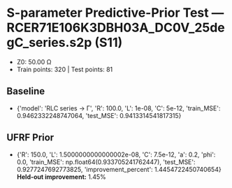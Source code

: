 # S-parameter Predictive-Prior Test — RCER71E106K3DBH03A_DC0V_25degC_series.s2p (S11)
- Z0: 50.00 Ω
- Train points: 320  |  Test points: 81

## Baseline
- {'model': 'RLC series -> Γ', 'R': 100.0, 'L': 1e-08, 'C': 5e-12, 'train_MSE': 0.9462332248747064, 'test_MSE': 0.9413314541817315}

## UFRF Prior
- {'R': 150.0, 'L': 1.5000000000000002e-08, 'C': 7.5e-12, 'a': 0.2, 'phi': 0.0, 'train_MSE': np.float64(0.933705241762447), 'test_MSE': 0.9277247692773825, 'improvement_percent': 1.4454722450740654}
**Held-out improvement:** 1.45%